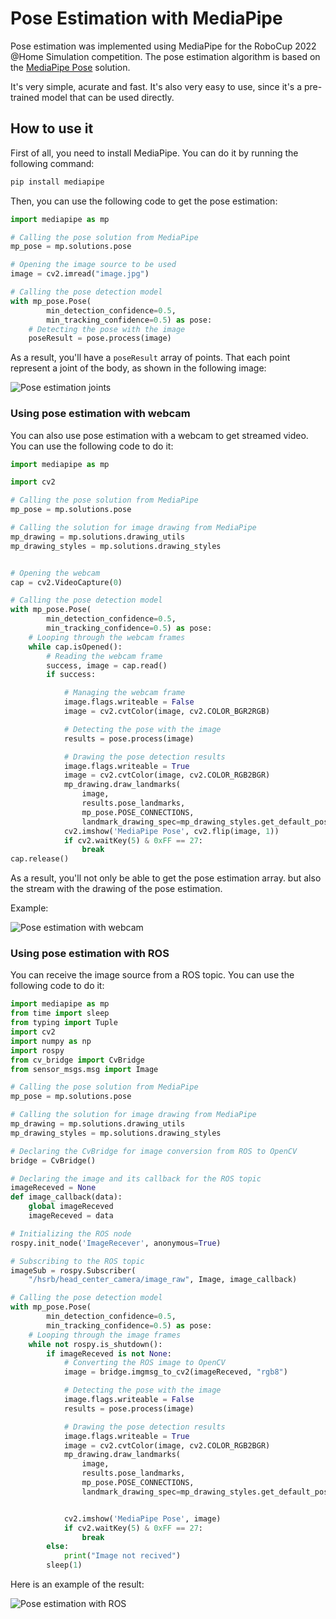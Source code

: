 # Pose Estimation with MediaPipe

Pose estimation was implemented using MediaPipe for the RoboCup 2022 @Home Simulation competition. The pose estimation algorithm is based on the [MediaPipe Pose](https://google.github.io/mediapipe/solutions/pose) solution. 

It's very simple, acurate and fast. It's also very easy to use, since it's a pre-trained model that can be used directly.

## How to use it

First of all, you need to install MediaPipe. You can do it by running the following command:

```bash
pip install mediapipe
```

Then, you can use the following code to get the pose estimation:

```python
import mediapipe as mp

# Calling the pose solution from MediaPipe
mp_pose = mp.solutions.pose

# Opening the image source to be used
image = cv2.imread("image.jpg")

# Calling the pose detection model
with mp_pose.Pose(
        min_detection_confidence=0.5,
        min_tracking_confidence=0.5) as pose:
    # Detecting the pose with the image
    poseResult = pose.process(image)
```

As a result, you'll have a `poseResult` array of points. That each point represent a joint of the body, as shown in the following image:

![Pose estimation joints](https://mediapipe.dev/images/mobile/pose_tracking_full_body_landmarks.png)

### Using pose estimation with webcam

You can also use pose estimation with a webcam to get streamed video. You can use the following code to do it:

```python
import mediapipe as mp

import cv2

# Calling the pose solution from MediaPipe
mp_pose = mp.solutions.pose

# Calling the solution for image drawing from MediaPipe
mp_drawing = mp.solutions.drawing_utils
mp_drawing_styles = mp.solutions.drawing_styles


# Opening the webcam
cap = cv2.VideoCapture(0)

# Calling the pose detection model
with mp_pose.Pose(
        min_detection_confidence=0.5,
        min_tracking_confidence=0.5) as pose:
    # Looping through the webcam frames
    while cap.isOpened():
        # Reading the webcam frame
        success, image = cap.read()
        if success:

            # Managing the webcam frame
            image.flags.writeable = False
            image = cv2.cvtColor(image, cv2.COLOR_BGR2RGB)

            # Detecting the pose with the image
            results = pose.process(image)

            # Drawing the pose detection results
            image.flags.writeable = True
            image = cv2.cvtColor(image, cv2.COLOR_RGB2BGR)
            mp_drawing.draw_landmarks(
                image,
                results.pose_landmarks,
                mp_pose.POSE_CONNECTIONS,
                landmark_drawing_spec=mp_drawing_styles.get_default_pose_landmarks_style())
            cv2.imshow('MediaPipe Pose', cv2.flip(image, 1))
            if cv2.waitKey(5) & 0xFF == 27:
                break
cap.release()
```

As a result, you'll not only be able to get the pose estimation array. but also the stream with the drawing of the pose estimation.

Example:

![Pose estimation with webcam](../../assets/mpPose.jpg)

### Using pose estimation with ROS

You can receive the image source from a ROS topic. You can use the following code to do it:

```python
import mediapipe as mp
from time import sleep
from typing import Tuple
import cv2
import numpy as np
import rospy
from cv_bridge import CvBridge
from sensor_msgs.msg import Image

# Calling the pose solution from MediaPipe
mp_pose = mp.solutions.pose

# Calling the solution for image drawing from MediaPipe
mp_drawing = mp.solutions.drawing_utils
mp_drawing_styles = mp.solutions.drawing_styles

# Declaring the CvBridge for image conversion from ROS to OpenCV
bridge = CvBridge()

# Declaring the image and its callback for the ROS topic
imageReceved = None
def image_callback(data):
    global imageReceved
    imageReceved = data

# Initializing the ROS node
rospy.init_node('ImageRecever', anonymous=True)

# Subscribing to the ROS topic
imageSub = rospy.Subscriber(
    "/hsrb/head_center_camera/image_raw", Image, image_callback)

# Calling the pose detection model
with mp_pose.Pose(
        min_detection_confidence=0.5,
        min_tracking_confidence=0.5) as pose:
    # Looping through the image frames
    while not rospy.is_shutdown():
        if imageReceved is not None:
            # Converting the ROS image to OpenCV
            image = bridge.imgmsg_to_cv2(imageReceved, "rgb8")

            # Detecting the pose with the image
            image.flags.writeable = False
            results = pose.process(image)

            # Drawing the pose detection results
            image.flags.writeable = True
            image = cv2.cvtColor(image, cv2.COLOR_RGB2BGR)
            mp_drawing.draw_landmarks(
                image,
                results.pose_landmarks,
                mp_pose.POSE_CONNECTIONS,
                landmark_drawing_spec=mp_drawing_styles.get_default_pose_landmarks_style())


            cv2.imshow('MediaPipe Pose', image)
            if cv2.waitKey(5) & 0xFF == 27:
                break
        else:
            print("Image not recived")
        sleep(1)

```

Here is an example of the result:

![Pose estimation with ROS](../../assets/poseDetectionEx.jpeg)

